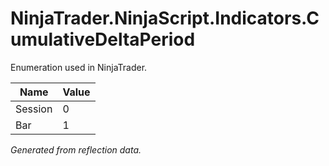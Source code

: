 # NinjaTrader.NinjaScript.Indicators.CumulativeDeltaPeriod
Enumeration used in NinjaTrader.

| Name | Value |
| ---- | ----- |
| Session | 0 |
| Bar | 1 |

*Generated from reflection data.*
